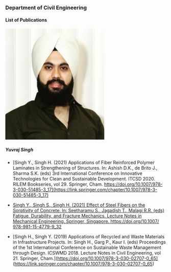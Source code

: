 ### Department of Civil Engineering

#### List of Publications

![YJS](Content\CE\Images\picture.png)

##### Yuvraj Singh

- [Singh Y., Singh H. (2021) Applications of Fiber Reinforced Polymer
Laminates in Strengthening of Structures. In: Ashish D.K., de Brito J.,
Sharma S.K. (eds) 3rd International Conference on Innovative Technologies
for Clean and Sustainable Development. ITCSD 2020. RILEM Bookseries,
 vol 29. Springer, Cham. https://doi.org/10.1007/978-3-030-51485-3_17](https://link.springer.com/chapter/10.1007/978-3-030-51485-3_17)

 - [Singh Y., Singh S., Singh H. (2021) Effect of Steel Fibers on the
 Sorptivity of Concrete. In: Seetharamu S., Jagadish T., Malagi R.R.
 (eds) Fatigue, Durability, and Fracture Mechanics. Lecture Notes in
 Mechanical Engineering. Springer, Singapore. https://doi.org/10.1007/
 978-981-15-4779-9_32](https://link.springer.com/chapter/10.1007/978-981-15-4779-9_32)

 - [Singh H., Singh Y. (2019) Applications of Recycled and Waste Materials
in Infrastructure Projects. In: Singh H., Garg P., Kaur I. (eds)
Proceedings of the 1st International Conference on Sustainable Waste
  Management through Design. ICSWMD 2018. Lecture Notes in Civil Engineering,
   vol 21. Springer, Cham.](https://doi.org/10.1007/978-3-030-02707-0_65]
   (https://link.springer.com/chapter/10.1007/978-3-030-02707-0_65)

